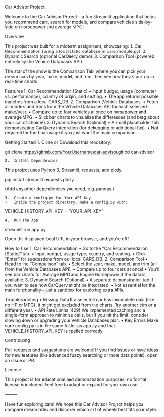 
Car Advisor Project

Welcome to the Car Advisor Project – a fun Streamlit application that helps you recommend cars, search for models, and compare vehicles side-by-side on horsepower and average MPG!

Overview

This project was built for a midterm assignment, showcasing:
	1.	Car Recommendation (using a local static database in cars_module.py).
	2.	Dynamic Search (optional CarQuery demo).
	3.	Comparison Tool (powered entirely by the Vehicle Databases API).

The star of the show is the Comparison Tab, where you can pick your dream cars by year, make, model, and trim, then see how they stack up in real-time charts.

Features
	1.	Car Recommendation (Static)
	•	Input budget, usage (commuter vs. performance), country of origin, and seating.
	•	The app returns possible matches from a local CARS_DB.
	2.	Comparison (Vehicle Databases)
	•	Fetch all models and trims from the Vehicle Databases API for each selected make/year.
	•	Compare up to four vehicles at once on horsepower and average MPG.
	•	Slick bar charts to visualize the differences (and brag about your car of choice!).
	3.	Dynamic Search (Optional)
	•	A small placeholder tab demonstrating CarQuery integration (for debugging or additional fun).
	•	Not required for the final usage if you just want the main comparison.

Getting Started
	1.	Clone or Download this repository:

git clone https://github.com/YourUsername/car-advisor.git
cd car-advisor


	2.	Install Dependencies
This project uses Python 3, Streamlit, requests, and plotly.

pip install streamlit requests plotly

(Add any other dependencies you need, e.g. pandas.)

	3.	Create a config.py for Your API Key
	•	Inside the project directory, make a config.py with:

VEHICLE_HISTORY_API_KEY = "YOUR_API_KEY"


	4.	Run the App

streamlit run app.py

Open the displayed local URL in your browser, and you’re off!

How to Use
	1.	Car Recommendation
	•	Go to the “Car Recommendation (Static)” tab.
	•	Input budget, usage type, country, and seating.
	•	Click “Enter” for suggestions from our local CARS_DB.
	2.	Comparison Tool
	•	Head to the “Comparison” tab.
	•	Select the year, make, model, and trim (all from the Vehicle Databases API).
	•	Compare up to four cars at once!
	•	You’ll see bar charts for Average MPG and Engine Horsepower if the data is available.
	3.	Dynamic Search (Optional)
	•	A separate demonstration tab if you want to see how CarQuery might be integrated.
	•	Not essential for the main functionality—just a sandbox for exploring extra APIs.

Troubleshooting
	•	Missing Data
If a selected car has incomplete data (like no HP or MPG), it might get excluded from the charts. Try another trim or a different year.
	•	API Rate Limits (429)
We implemented caching and a single-form approach to minimize calls, but if you hit the limit, consider slowing down or upgrading your Vehicle Databases plan.
	•	Key Errors
Make sure config.py is in the same folder as app.py and that VEHICLE_HISTORY_API_KEY is spelled correctly.

Contributing

Pull requests and suggestions are welcome! If you find issues or have ideas for new features (like advanced fuzzy searching or more data points), open an issue or PR.

License

This project is for educational and demonstration purposes; no formal license is included. Feel free to adapt or expand for your own use.

⸻

Have fun exploring cars!
We hope this Car Advisor Project helps you compare dream rides and discover which set of wheels best fits your style.
